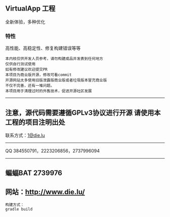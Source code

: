 ## VirtualApp 工程

全新体验，多种优化

### 特性

高性能、高稳定性、修复构建错误等等
```
本内核仅供开发人员参考，请勿构建成品并发表到任何地方
仅供自行测试使用
如有修改建议欢迎提交PR
本项目为商业版开源，修改可看commit
开源网站太多使用旧版泄露版商业版或者垃圾版本冒充商业版
不仅不完善，还有一堆问题。
本项目用于清理过时的外售技术，促进开源社区发展
```
------
注意，源代码需要遵循GPLv3协议进行开源
请使用本工程的项目注明出处
------
联系方式：1@die.lu

------
QQ 384550791，2223206856，2737996094

------

蝙蝠BAT 2739976
------
网站：http://www.die.lu/
---------------
```
构建方式：
gradle build
```
